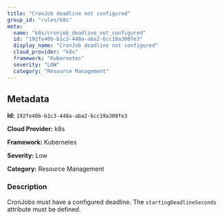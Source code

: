 ```yaml
---
title: "CronJob deadline not configured"
group_id: "rules/k8s"
meta:
  name: "k8s/cronjob_deadline_not_configured"
  id: "192fe40b-b1c3-448a-aba2-6cc19a300fe3"
  display_name: "CronJob deadline not configured"
  cloud_provider: "k8s"
  framework: "Kubernetes"
  severity: "LOW"
  category: "Resource Management"
---
```

## Metadata

**Id:** `192fe40b-b1c3-448a-aba2-6cc19a300fe3`

**Cloud Provider:** k8s

**Framework:** Kubernetes

**Severity:** Low

**Category:** Resource Management

### Description

 CronJobs must have a configured deadline. The `startingDeadlineSeconds` attribute must be defined.
